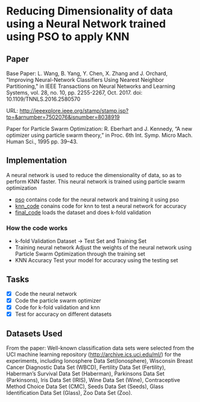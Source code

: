 # Reducing Dimensionality of data using a Neural Network trained using PSO to apply KNN
## Paper
Base Paper: L. Wang, B. Yang, Y. Chen, X. Zhang and J. Orchard, "Improving Neural-Network Classifiers Using Nearest Neighbor Partitioning," in IEEE Transactions on Neural Networks and Learning Systems, vol. 28, no. 10, pp. 2255-2267, Oct. 2017. doi: 10.1109/TNNLS.2016.2580570

URL: http://ieeexplore.ieee.org/stamp/stamp.jsp?tp=&arnumber=7502076&isnumber=8038919


Paper for Particle Swarm Optimization: R. Eberhart and J. Kennedy, “A new optimizer using particle swarm theory,” in Proc. 6th Int. Symp. Micro Mach. Human Sci., 1995 pp. 39–43.
## Implementation
A neural network is used to reduce the dimensionality of data, so as to perform KNN faster.
This neural network is trained using particle swarm optimization

* [pso](pso.py) contains code for the neural network and training it using pso
* [knn_code](knn_code.py) conains code for knn to test a neural network for accuracy
* [final_code](final_code.py) loads the dataset and does k-fold validation

### How the code works
* k-fold Validation
Dataset ->  Test Set and Training Set
* Training neural network
Adjust the weights of the neural network using Particle Swarm Optimization through the training set
* KNN Accuracy
Test your model for accuracy using the testing set

## Tasks
- [x] Code the neural network
- [x] Code the particle swarm optimizer
- [x] Code for k-fold validation and knn
- [x] Test for accuracy on different datasets

## Datasets Used
From the paper:
Well-known classification data sets were selected from the UCI machine learning repository (http://archive.ics.uci.edu/ml/) for the experiments, including 
Ionosphere Data Set(Ionosphere),
Wisconsin Breast Cancer Diagnostic Data Set (WBCD),
Fertility Data Set (Fertility), 
Haberman’s Survival Data Set (Haberman), 
Parkinsons Data Set (Parkinsons), 
Iris Data Set (IRIS), 
Wine Data Set (Wine), 
Contraceptive Method Choice Data Set (CMC),
Seeds Data Set (Seeds), 
Glass Identification Data Set (Glass), 
Zoo Data Set (Zoo).